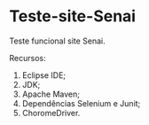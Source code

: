 # Teste-site-Senai
Teste funcional site Senai.

Recursos:
1. Eclipse IDE;
2. JDK;
3. Apache Maven;
4. Dependências Selenium e Junit;
5. ChoromeDriver.

